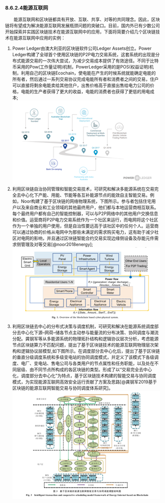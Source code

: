 ### 8.6.2.4能源互联网
&emsp;&emsp;能源互联网和区块链都具有开放、互联、共享、对等的共同理念。因此，区块链将有望成为解决能源互联网发展瓶颈问题的突破口。目前，国内外已有少数公司开始探索并实践区块链技术在能源互联网中的应用，下面将简要介绍几个区块链技术在能源互联网中应用的实例：
1. Power Ledger由澳大利亚的区块链软件公司Ledger Assets创立。Power Ledger构建了全球首个使用区块链的P2P电力交易系统，这套系统的出现是分布式能源交易的一次伟大尝试，为减少交易成本提供了有效途径。不同于比特币采用的Pow(工作量证明)机制，PowerLedger采用的是POS(权益证明)机制，利用自己的区块链Ecochain，使电能在产生的时候系统就能确定电能的所有者，然后通过一系列交易协议完成电能所有者和消费者之间的交易，住户可以直接将剩余电能卖给其他住户，出售价格高于直接出售给电力公司的价格，电能的生产者获得了更大的收益，电能的消费者也获得了更低的用电成本;
![8.6.2.4-1 Power Ledger历程图](figures/08624-1.png)
2. 利用区块链自治协同管理和智能交易技术，可研究和解决多能源系统在交易完全去中心化下产能、用能、节能等各互补能源节点的能效自主智能交易。例如，Noor构建了基于区块链的网络物理系统，下图所示。参与者包括住宅用户以及来自商业和工业领域的其他最终用户，他们都与本地运营商相互联系。每个最终用户都有自己的智能控制器，可以与P2P网络中的其他用户交换信息和价值。运营商将P2P电力交易系统作为一个社区来运行，而电网将这个社区作为一个单独的用户使用，但是自治性要远高于该社区中的任何个人。运营商可以通过协商的价格从电网中为那些未满足的需求购买电力，这有助于减少社区对电网的影响，并且通过区块链智能合约交易实现边缘侧设备及存能元件需求侧管理及对等交易[@noor2018energy];
![图8.6.2.4-2 系统结构图](./figures/08624-2.png)
3. 利用区块链去中心的分布式决策与调度机制，可研究和解决在能源系统调度部分去中心化下源–网荷–储各节点主动参与能量流的分布决策、协同调度与潮流分配。龚钢军等从多能源系统的物理拓扑结构和逻辑协议层次分析，考虑能源节点区块链算力不匹配问题，提出了基于区块链技术的能源互联网物理层次架构和逻辑协议层模型,如下图所示。在调度部分去中心化后，提出了基于区块链的垂直分级调度系统和多级变电站的协同调度模式，并定义了该模式下各级调度、电厂、变电站、售电公司与各类用户的节点属性和任务职能，以及处在不同层级、由不同节点所构成的各区块链的类型。形成了以“交易完全去中心化，调度部分去中心化”为特点，基于区块链技术构建的智能交易与协同调度模式，为实现能源互联网高效安全运行贡献了方案及思路[@龚钢军2019基于区块链的能源互联网智能交易与协同调度体系研究]。
![图8.6.2.4-3 模型结构图](./figures/08624-3.png)
